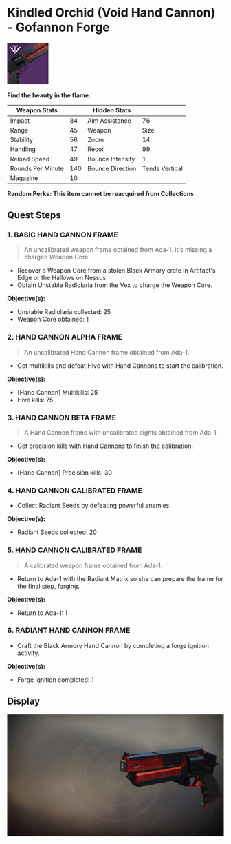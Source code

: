 # Kindled Orchid (Void Hand Cannon) - Gofannon Forge
![Kindled Orchid](/images/icons/kindled_orchid.jpg)

**Find the beauty in the flame.**

Weapon Stats | | Hidden Stats | |
-------------|-|--------------|-|
Impact | 84 | Aim Assistance | 76
Range | 45 | Weapon | Size | 60
Stability | 56 | Zoom | 14
Handling | 47 | Recoil | 99
Reload Speed | 49 | Bounce Intensity | 1
Rounds Per Minute | 140 | Bounce Direction | Tends Vertical
Magazine | 10 |  |  |

**Random Perks: This item cannot be reacquired from Collections.**


## Quest Steps

### 1. BASIC HAND CANNON FRAME
>An uncalibrated weapon frame obtained from Ada-1. It's missing a charged Weapon Core.

* Recover a Weapon Core from a stolen Black Armory crate in Artifact's Edge or the Hallows on Nessus.
* Obtain Unstable Radiolaria from the Vex to charge the Weapon Core.

**Objective(s):**

* Unstable Radiolaria collected: 25
* Weapon Core obtained: 1

### 2. HAND CANNON ALPHA FRAME
>An uncalibrated Hand Cannon frame obtained from Ada-1.

* Get multikills and defeat Hive with Hand Cannons to start the calibration.

**Objective(s):**

* [Hand Cannon] Multikills: 25
* Hive kills: 75

### 3. HAND CANNON BETA FRAME
>A Hand Cannon frame with uncalibrated sights obtained from Ada-1.

* Get precision kills with Hand Cannons to finish the calibration.

**Objective(s):**

* [Hand Cannon] Precision kills: 30

### 4. HAND CANNON CALIBRATED FRAME
>

* Collect Radiant Seeds by defeating powerful enemies.

**Objective(s):**

* Radiant Seeds collected: 20

### 5. HAND CANNON CALIBRATED FRAME
>A calibrated weapon frame obtained from Ada-1.

* Return to Ada-1 with the Radiant Matrix so she can prepare the frame for the final step, forging.

**Objective(s):**

* Return to Ada-1: 1

### 6. RADIANT HAND CANNON FRAME
>

* Craft the Black Armory Hand Cannon by completing a forge ignition activity.

**Objective(s):**

* Forge ignition completed: 1

## Display
![Kindled Orchid](/images/displays/kindled_orchid.jpg)
